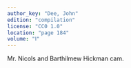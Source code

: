 ```yaml
---
author_key: "Dee, John"
edition: "compilation"
license: "CC0 1.0"
location: "page 184"
volume: "Ⅰ"
---
```

Mr. Nicols and Barthilmew Hickman cam.

